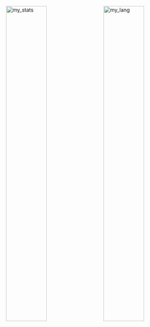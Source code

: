 
<img alt="my_stats" align="left" width="47%" src="https://github-readme-stats.vercel.app/api?username=keraliss&show_icons=true&show=reviews,prs_merged,prs_merged_percentage"/>
<img alt="my_lang" align="right" width="47%" src="https://github-readme-stats.vercel.app/api/top-langs/?username=keraliss&langs_count=8&hide=makefile&layout=compact"/>

